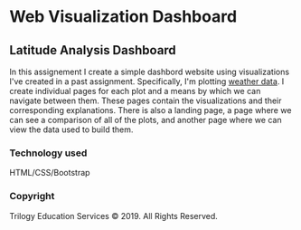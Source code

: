 # Web Visualization Dashboard

## Latitude Analysis Dashboard

In this assignement I create a simple dashbord website using visualizations I've created in a past assignment. Specifically, I'm plotting [weather data](Resources/cities.csv). I create individual pages for each plot and a means by which we can navigate between them. These pages contain the visualizations and their corresponding explanations. There is also a landing page, a page where we can see a comparison of all of the plots, and another page where we can view the data used to build them.

### Technology used

HTML/CSS/Bootstrap


### Copyright

Trilogy Education Services © 2019. All Rights Reserved.

